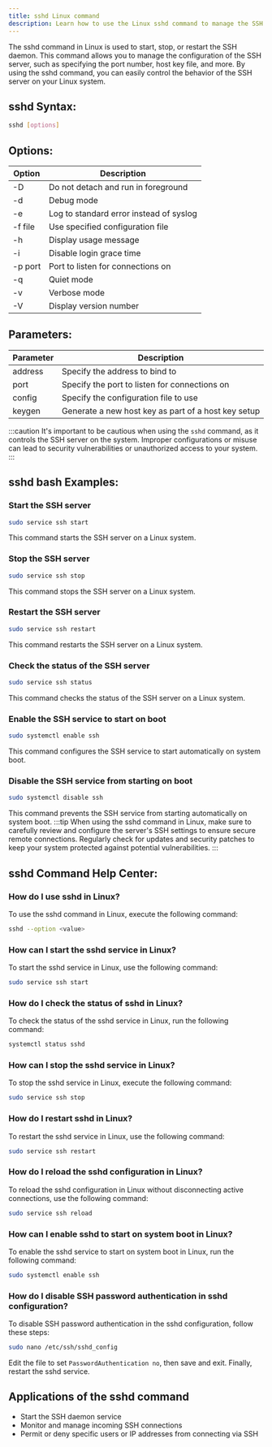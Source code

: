 ```yaml
---
title: sshd Linux command
description: Learn how to use the Linux sshd command to manage the SSH daemon configuration. Find instructions on how to start, stop, or restart the SSH server.
---
```


The sshd command in Linux is used to start, stop, or restart the SSH daemon. This command allows you to manage the configuration of the SSH server, such as specifying the port number, host key file, and more. By using the sshd command, you can easily control the behavior of the SSH server on your Linux system.

## sshd Syntax:
```bash
sshd [options]
```

## Options:
| Option      | Description                           |
|-------------|---------------------------------------|
| -D          | Do not detach and run in foreground   |
| -d          | Debug mode                            |
| -e          | Log to standard error instead of syslog|
| -f file     | Use specified configuration file      |
| -h           | Display usage message                  |
| -i          | Disable login grace time              |
| -p port     | Port to listen for connections on     |
| -q          | Quiet mode                            |
| -v          | Verbose mode                          |
| -V          | Display version number                |

## Parameters:
| Parameter | Description                                       |
|-----------|---------------------------------------------------|
| address   | Specify the address to bind to                    |
| port      | Specify the port to listen for connections on     |
| config    | Specify the configuration file to use             |
| keygen    | Generate a new host key as part of a host key setup|


:::caution
It's important to be cautious when using the `sshd` command, as it controls the SSH server on the system. Improper configurations or misuse can lead to security vulnerabilities or unauthorized access to your system.
:::
## sshd bash Examples:

### Start the SSH server
```bash
sudo service ssh start
```
This command starts the SSH server on a Linux system.

### Stop the SSH server
```bash
sudo service ssh stop
```
This command stops the SSH server on a Linux system.

### Restart the SSH server
```bash
sudo service ssh restart
```
This command restarts the SSH server on a Linux system.

### Check the status of the SSH server
```bash
sudo service ssh status
```
This command checks the status of the SSH server on a Linux system.

### Enable the SSH service to start on boot
```bash
sudo systemctl enable ssh
```
This command configures the SSH service to start automatically on system boot.

### Disable the SSH service from starting on boot
```bash
sudo systemctl disable ssh
```
This command prevents the SSH service from starting automatically on system boot.
:::tip
When using the sshd command in Linux, make sure to carefully review and configure the server's SSH settings to ensure secure remote connections. Regularly check for updates and security patches to keep your system protected against potential vulnerabilities.
:::

## sshd Command Help Center:

### How do I use sshd in Linux?
To use the sshd command in Linux, execute the following command:
```bash
sshd --option <value>
```

### How can I start the sshd service in Linux?
To start the sshd service in Linux, use the following command:
```bash
sudo service ssh start
```

### How do I check the status of sshd in Linux?
To check the status of the sshd service in Linux, run the following command:
```bash
systemctl status sshd
```

### How can I stop the sshd service in Linux?
To stop the sshd service in Linux, execute the following command:
```bash
sudo service ssh stop
```

### How do I restart sshd in Linux?
To restart the sshd service in Linux, use the following command:
```bash
sudo service ssh restart
```

### How do I reload the sshd configuration in Linux?
To reload the sshd configuration in Linux without disconnecting active connections, use the following command:
```bash
sudo service ssh reload
```

### How can I enable sshd to start on system boot in Linux?
To enable the sshd service to start on system boot in Linux, run the following command:
```bash
sudo systemctl enable ssh
```

### How do I disable SSH password authentication in sshd configuration?
To disable SSH password authentication in the sshd configuration, follow these steps:
```bash
sudo nano /etc/ssh/sshd_config
```
Edit the file to set `PasswordAuthentication no`, then save and exit. Finally, restart the sshd service.
## Applications of the sshd command

- Start the SSH daemon service
- Monitor and manage incoming SSH connections
- Permit or deny specific users or IP addresses from connecting via SSH